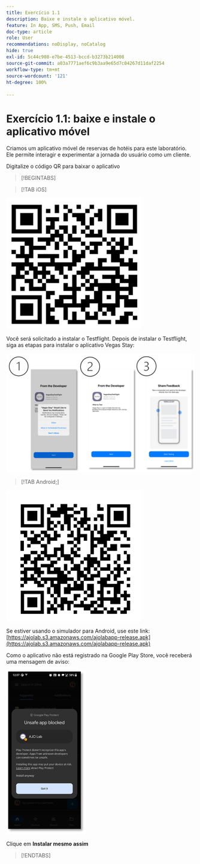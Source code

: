 ```yaml
---
title: Exercício 1.1
description: Baixe e instale o aplicativo móvel.
feature: In App, SMS, Push, Email
doc-type: article
role: User
recommendations: noDisplay, noCatalog
hide: true
exl-id: 5c44c908-e7be-4513-bccd-b3273b214008
source-git-commit: a03a7771aef6c9b3aa9e65d7c04267d11daf2254
workflow-type: tm+mt
source-wordcount: '121'
ht-degree: 100%

---
```


# Exercício 1.1: baixe e instale o aplicativo móvel

Criamos um aplicativo móvel de reservas de hotéis para este laboratório. Ele permite interagir e experimentar a jornada do usuário como um cliente.

Digitalize o código QR para baixar o aplicativo

>[!BEGINTABS]

>[!TAB iOS]

![Código QR para iOS](/help/assets/lab731-ios-qr-code.png)

Você será solicitado a instalar o Testflight. Depois de instalar o Testflight, siga as etapas para instalar o aplicativo Vegas Stay:

![etapas para instalar no iOS](/help/assets/lab731-install-ios.png)

>[!TAB Android;]

![Código QR para Android](/help/assets/lab731-android-qr-code.png)

Se estiver usando o simulador para Android, use este link: [https://ajolab.s3.amazonaws.com/ajolabapp-release.apk](https://ajolab.s3.amazonaws.com/ajolabapp-release.apk)

Como o aplicativo não está registrado na Google Play Store, você receberá uma mensagem de aviso:

![Tela de aviso do Android](/help/assets/lab731-install-android.png)

Clique em **Instalar mesmo assim**

>[!ENDTABS]
